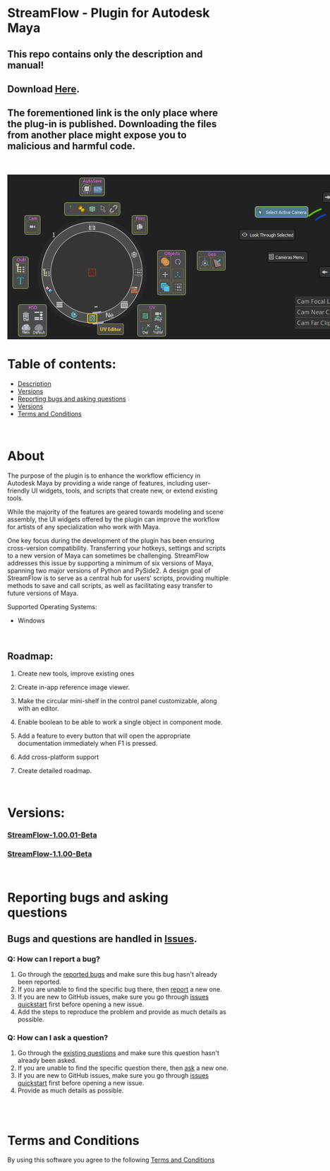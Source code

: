 # StreamFlow - Plugin for Autodesk Maya


## This repo contains only the description and manual! <br>
## Download [Here](https://3dbob.gumroad.com/l/spxrq). <br>

## The forementioned link is the only place where the plug-in is published. Downloading the files from another place might expose you to malicious and harmful code.

<br>
<br>

<div style="display: flex; flex-direction: row;">
<img src="streamflow%2001.01.00/media/img/Main_UI.png" alt="drawing" width="600"/>
<img src="streamflow%2001.01.00/media/img/Pie_Menu_Example_02.png" alt="drawing" width="600"/>
</div>

# Table of contents:
* [Description](#about)
* [Versions](#versions)
* [Reporting bugs and asking questions](#reporting-bugs-and-asking-questions)
* [Versions](#versions)
* [Terms and Conditions](#terms-and-conditions)

<br>

# About
The purpose of the plugin is to enhance the workflow efficiency in Autodesk Maya by providing a wide range of features, including user-friendly UI widgets, tools, and scripts that create new, or extend existing tools.

While the majority of the features are geared towards modeling and scene assembly, the UI widgets offered by the plugin can improve the workflow for artists of any specialization who work with Maya.

One key focus during the development of the plugin has been ensuring cross-version compatibility. Transferring your hotkeys, settings and scripts to a new version of Maya can sometimes be challenging. StreamFlow addresses this issue by supporting a minimum of six versions of Maya, spanning two major versions of Python and PySide2. A design goal of StreamFlow is to serve as a central hub for users' scripts, providing multiple methods to save and call scripts, as well as facilitating easy transfer to future versions of Maya.

Supported Operating Systems:
  * Windows

<br/>

## Roadmap:
  1. Create new tools, improve existing ones
  
  2. Create in-app reference image viewer.
  
  3. Make the circular mini-shelf in the control panel customizable, along with an editor.
  
  4. Enable boolean to be able to work a single object in component mode.
  
  5. Add a feature to every button that will open the appropriate documentation immediately when F1 is pressed.
   
  6. Add cross-platform support

  7. Create detailed roadmap.

<br>

# Versions:
### [StreamFlow-1.00.01-Beta](streamflow%2001.00.01-Beta/v_01_00_01_README.md)
### [StreamFlow-1.1.00-Beta](streamflow%2001.01.00/v_01_01_00_README.md)

<br>

# Reporting bugs and asking questions

## Bugs and questions are handled in [Issues](https://github.com/ScriptorBob/stream-flow/issues). 

### Q: How can I report a bug?

1. Go through the [reported bugs](https://github.com/ScriptorBob/stream-flow/labels/bug) and make sure this bug hasn't already been reported.
2. If you are unable to find the specific bug there, then [report](https://github.com/ScriptorBob/stream-flow/issues/new?labels=bug&template=bug) a new one.
3. If you are new to GitHub issues, make sure you go through [issues quickstart](https://docs.github.com/en/issues/tracking-your-work-with-issues/quickstart) first before opening a new issue.   
4. Add the steps to reproduce the problem and provide as much details as possible.

### Q: How can I ask a question?

1. Go through the [existing questions](https://github.com/ScriptorBob/stream-flow/labels/question) and make sure this question hasn't already been asked.
2. If you are unable to find the specific question there, then [ask](https://github.com/ScriptorBob/stream-flow/issues/new?labels=question&template=question) a new one.  
3. If you are new to GitHub issues, make sure you go through [issues quickstart](https://docs.github.com/en/issues/tracking-your-work-with-issues/quickstart) first before opening a new issue.
4. Provide as much details as possible.
 
<br>

<br>

# Terms and Conditions

By using this software you agree to the following [Terms and Conditions](
https://htmlpreview.github.io/?https://github.com/ScriptorBob/stream-flow/blob/main/TOS.html)
